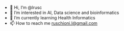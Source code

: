 - 👋 Hi, I’m @lrusc
- 👀 I’m interested in AI, Data science and bioinformatics 
- 🌱 I’m currently learning Health Informatics
- 📫 How to reach me ruschioni.l@gmail.com

<!---
lrusc/lrusc is a ✨ special ✨ repository because its `README.md` (this file) appears on your GitHub profile.
You can click the Preview link to take a look at your changes.
--->

